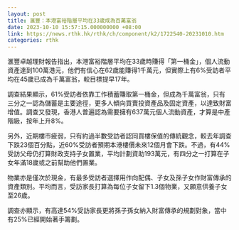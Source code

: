 ```yaml
---
layout: post
title: 滙豐：本港富裕階層平均在33歲成為百萬富翁
date: 2023-10-10 15:57:15.000000000 +08:00
link: https://news.rthk.hk/rthk/ch/component/k2/1722540-20231010.htm
categories: rthk
---
```


滙豐卓越理財報告指出，本港富裕階層平均在33歲時賺得「第一桶金」，個人流動資產達到100萬港元，他們有信心在62歲能賺得1千萬元，但實際上有6%受訪者平均在45歲已成為千萬富翁，較目標提早17年。

調查結果顯示，61%受訪者依靠工作積蓄賺取第一桶金，但成為千萬富翁，只有三分之一認為儲蓄是主要途徑，更多人傾向買賣投資產品及固定資產，以達致財富增值。調查又發現，香港人普遍認為需要擁有637萬元個人流動資產，才算是中產階級，按年上升8%。

另外，近期樓市疲弱，只有約過半數受訪者認同買樓保值的傳統觀念，較去年調查下跌23個百分點，近60%受訪者預期本港樓價未來12個月會下跌。不過，有44%受訪父母仍打算財政支持子女置業，平均計劃資助193萬元，有四分之一打算在子女年滿18歲或之前幫助他們置業。

物業亦是僅次於現金，有最多受訪者選擇用作向配偶、子女及孫子女作財富傳承的資產類別。平均而言，受訪家長打算為每位子女留下1.3個物業，又願意供養子女至26歲。

調查亦顯示，有高達54%受訪家長更將孫子孫女納入財富傳承的規劃對象，當中有25%已經開始著手籌劃。

